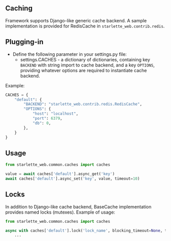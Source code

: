 ## Caching

Framework supports Django-like generic cache backend.
A sample implementation is provided for RedisCache in `starlette_web.contrib.redis`.

## Plugging-in

- Define the following parameter in your settings.py file:
  - settings.CACHES - a dictionary of dictionaries, containing key `BACKEND` 
  with string import to cache backend, and a key `OPTIONS`, 
  providing whatever options are required to instantiate cache backend.

Example:

```python
CACHES = {
    "default": {
        "BACKEND": "starlette_web.contrib.redis.RedisCache",
        "OPTIONS": {
            "host": "localhost",
            "port": 6379,
            "db": 0,
        },
    }
}
```

## Usage

```python
from starlette_web.common.caches import caches

value = await caches['default'].async_get('key')
await caches['default'].async_set('key', value, timeout=10)
```

## Locks

In addition to Django-like cache backend, BaseCache implementation provides named locks (mutexes).
Example of usage:

```python
from starlette_web.common.caches import caches

async with caches['default'].lock('lock_name', blocking_timeout=None, timeout=1):
    ...
```